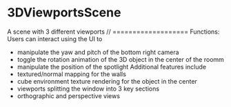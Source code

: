 # 3DViewportsScene
A scene with 3 different viewports
// ===================
Functions:
Users can interact using the UI to
- manipulate the yaw and pitch of the bottom right camera
- toggle the rotation animation of the 3D object in the center of the roomm
- manipulate the position of the spotlight
Additional features include
- textured/normal mapping for the walls
- cube environment texture rendering for the object in the center
- viewports splitting the window into 3 key sections
- orthographic and perspective views
